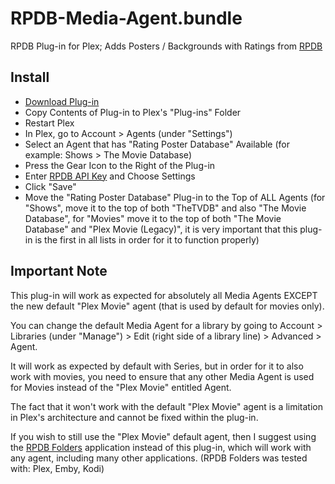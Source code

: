 # RPDB-Media-Agent.bundle

RPDB Plug-in for Plex; Adds Posters / Backgrounds with Ratings from [RPDB](https://ratingposterdb.com/)

## Install

- [Download Plug-in](https://github.com/RatingPosterDB/RPDB-Media-Agent.bundle/releases/download/v0.0.4/RPDB-Media-Agent.bundle.zip)
- Copy Contents of Plug-in to Plex's "Plug-ins" Folder
- Restart Plex
- In Plex, go to Account > Agents (under "Settings")
- Select an Agent that has "Rating Poster Database" Available (for example: Shows > The Movie Database)
- Press the Gear Icon to the Right of the Plug-in
- Enter [RPDB API Key](https://ratingposterdb.com/api-key/) and Choose Settings
- Click "Save"
- Move the "Rating Poster Database" Plug-in to the Top of ALL Agents (for "Shows", move it to the top of both "TheTVDB" and also "The Movie Database", for "Movies" move it to the top of both "The Movie Database" and "Plex Movie (Legacy)", it is very important that this plug-in is the first in all lists in order for it to function properly)

## Important Note

This plug-in will work as expected for absolutely all Media Agents EXCEPT the new default "Plex Movie" agent (that is used by default for movies only).

You can change the default Media Agent for a library by going to Account > Libraries (under "Manage") > Edit (right side of a library line) > Advanced > Agent.

It will work as expected by default with Series, but in order for it to also work with movies, you need to ensure that any other Media Agent is used for Movies instead of the "Plex Movie" entitled Agent.

The fact that it won't work with the default "Plex Movie" agent is a limitation in Plex's architecture and cannot be fixed within the plug-in.

If you wish to still use the "Plex Movie" default agent, then I suggest using the [RPDB Folders](https://github.com/jaruba/rpdb-folders/blob/main/README.md) application instead of this plug-in, which will work with any agent, including many other applications. (RPDB Folders was tested with: Plex, Emby, Kodi)
